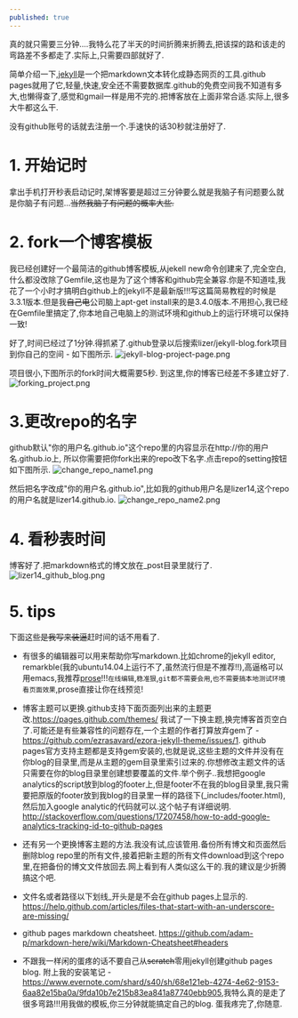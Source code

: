 ```yaml
---
published: true
---
```

真的就只需要三分钟....我特么花了半天的时间折腾来折腾去,把该探的路和该走的弯路差不多都走了.实际上,只需要四部就好了.

简单介绍一下,[jekyll](https://jekyllrb.com/)是一个把markdown文本转化成静态网页的工具.github pages就用了它,轻量,快速,安全还不需要数据库.github的免费空间我不知道有多大,也懒得查了,感觉和gmail一样是用不完的.把博客放在上面非常合适.实际上,很多大牛都这么干.

没有github账号的话就去注册一个.手速快的话30秒就注册好了.

# 1. 开始记时
拿出手机打开秒表启动记时,架博客要是超过三分钟要么就是我脑子有问题要么就是你脑子有问题...~~当然我脑子有问题的概率大些.~~

# 2. fork一个博客模板
我已经创建好一个最简洁的github博客模板,从jekell new命令创建来了,完全空白,什么都没改除了Gemfile,这也是为了这个博客和github完全兼容.你是不知道哇,我花了一个小时才搞明白github上的jekyll不是最新版!!!写这篇简易教程的时候是3.3.1版本.但是我~~自己电~~公司脑上apt-get install来的是3.4.0版本.不用担心,我已经在Gemfile里搞定了,你本地自己电脑上的测试环境和github上的运行环境可以保持一致!

   好了,时间已经过了1分钟.得抓紧了.github登录以后搜索lizer/jekyll-blog.fork项目到你自己的空间 - 如下图所示.
   ![jekyll-blog-project-page.png]({{site.baseurl}}/images/jekyll-blog-project-page.png)

   项目很小,下图所示的fork时间大概需要5秒. 到这里,你的博客已经差不多建立好了.
   ![forking_project.png]({{site.baseurl}}/images/forking_project.png)


# 3.更改repo的名字
github默认"你的用户名.github.io"这个repo里的内容显示在http://你的用户名.github.io上, 所以你需要把你fork出来的repo改下名字.点击repo的setting按钮如下图所示.
![change_repo_name1.png]({{site.baseurl}}/images/change_repo_name1.png)


  然后把名字改成"你的用户名.github.io",比如我的github用户名是lizer14,这个repo的用户名就是lizer14.github.io.
  ![change_repo_name2.png]({{site.baseurl}}/images/change_repo_name2.png)


# 4. 看秒表时间
博客好了.把markdown格式的博文放在_post目录里就行了.
![lizer14_github_blog.png]({{site.baseurl}}/images/lizer14_github_blog.png)


# 5. tips
下面这些~~是我写来装逼~~赶时间的话不用看了.

* 有很多的编辑器可以用来帮助你写markdown.比如chrome的jekyll editor, remarkble(我的ubuntu14.04上运行不了,虽然流行但是不推荐!!),高逼格可以用emacs,我推荐[prose](http://prose.io)!!!`在线编辑`,`稳准狠`,`git都不需要会用`,`也不需要搞本地测试环境看页面效果`,prose直接让你在线预览!

* 博客主题可以更换.github支持下面页面列出来的主题更改.<https://pages.github.com/themes/> 我试了一下换主题,换完博客首页空白了.可能还是有些兼容性的问题存在,一个主题的作者打算放弃gem了 - <https://github.com/ezrasavard/ezora-jekyll-theme/issues/1>. github pages官方支持主题都是支持gem安装的,也就是说,这些主题的文件并没有在你blog的目录里,而是从主题的gem目录里索引过来的.你想修改主题文件的话只需要在你的blog目录里创建想要覆盖的文件.举个例子..我想把google analytics的script放到blog的footer上,但是footer不在我的blog目录里,我只需要把原版的footer放到我blog的目录里一样的路径下(_includes/footer.html),然后加入google analytic的代码就可以.这个帖子有详细说明. <http://stackoverflow.com/questions/17207458/how-to-add-google-analytics-tracking-id-to-github-pages>

* 还有另一个更换博客主题的方法.我没有试,应该管用.备份所有博文和页面然后删除blog repo里的所有文件,接着把新主题的所有文件download到这个repo里,在把备份的博文文件放回去.网上看到有人类似这么干的.我的建议是少折腾搞这个吧.

* 文件名或者路径以下划线_开头是是不会在github pages上显示的. <https://help.github.com/articles/files-that-start-with-an-underscore-are-missing/>

* github pages markdown cheatsheet. <https://github.com/adam-p/markdown-here/wiki/Markdown-Cheatsheet#headers>

* 不跟我一样闲的蛋疼的话不要自己从~~scratch~~零用jekyll创建github pages blog. 附上我的安装笔记 - <https://www.evernote.com/shard/s40/sh/68e121eb-4274-4e62-9153-6aa82e15ba0a/9fda10b7e215b83ea841a87740ebb905>,我特么真的是走了很多弯路!!!用我做的模板,你三分钟就能搞定自己的blog. 蛋我疼完了,你随意.
